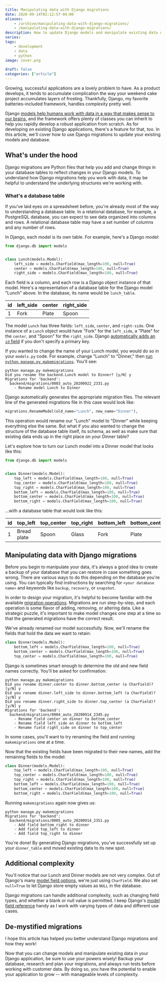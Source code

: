 ```yaml
---
title: Manipulating data with Django migrations
date: 2020-09-14T02:12:57-04:00
aliases:
    - /archive/manipulating-data-with-django-migrations/
    - /manipulating-data-with-django-migrations/
description: How to update Django models and manipulate existing data using migrations.
series:
tags:
    - development
    - data
    - python
image: cover.png
 
draft: false
categories: ["article"]
---
```


Growing, successful applications are a lovely problem to have. As a product develops, it tends to accumulate complication the way your weekend cake project accumulates layers of frosting. Thankfully, Django, my favorite batteries-included framework, handles complexity pretty well.

Django [models help humans work with data in a way that makes sense to our brains](/posts/writing-efficient-django/#django-models), and the framework offers plenty of classes you can inherit to help you rapidly develop a robust application from scratch. As for developing on existing Django applications, there's a feature for that, too. In this article, we'll cover how to use Django migrations to update your existing models and database.

## What's under the hood

Django migrations are Python files that help you add and change things in your database tables to reflect changes in your Django models. To understand how Django migrations help you work with data, it may be helpful to understand the underlying structures we're working with.

### What's a database table

If you've laid eyes on a spreadsheet before, you're already most of the way to understanding a database table. In a relational database, for example, a PostgreSQL database, you can expect to see data organized into columns and rows. A relational database table may have a set number of columns and any number of rows.

In Django, each model is its own table. For example, here's a Django model:

```python
from django.db import models


class Lunch(models.Model):
    left_side = models.CharField(max_length=100, null=True)
    center = models.CharField(max_length=100, null=True)
    right_side = models.CharField(max_length=100, null=True)
```

Each field is a column, and each row is a Django object instance of that model. Here's a representation of a database table for the Django model "Lunch" above. In the database, its name would be `lunch_table`.

| id  | left_side | center | right_side |
| --- | --------- | ------ | ---------- |
| 1   | Fork      | Plate  | Spoon      |

The model `Lunch` has three fields: `left_side`, `center`, and `right-side`. One instance of a `Lunch` object would have "Fork" for the `left_side`, a "Plate" for the `center`, and "Spoon" for the `right_side`. Django [automatically adds an `id` field](https://docs.djangoproject.com/en/3.2/topics/db/models/#automatic-primary-key-fields) if you don't specify a primary key.

If you wanted to change the name of your Lunch model, you would do so in your `models.py` code. For example, change "Lunch" to "Dinner," then [run `python manage.py makemigrations`](https://docs.djangoproject.com/en/3.2/ref/django-admin/#makemigrations). You'll see:

```text
python manage.py makemigrations
Did you rename the backend.Lunch model to Dinner? [y/N] y
Migrations for 'backend':
  backend/migrations/0003_auto_20200922_2331.py
    - Rename model Lunch to Dinner
```

Django automatically generates the appropriate migration files. The relevant line of the generated migrations file in this case would look like:

```python
migrations.RenameModel(old_name="Lunch", new_name="Dinner"),
```

This operation would rename our "Lunch" model to "Dinner" while keeping everything else the same. But what if you also wanted to change the structure of the database table itself, its schema, as well as make sure that existing data ends up in the right place on your Dinner table?

Let's explore how to turn our Lunch model into a Dinner model that looks like this:

```python
from django.db import models


class Dinner(models.Model):
    top_left = models.CharField(max_length=100, null=True)
    top_center = models.CharField(max_length=100, null=True)
    top_right = models.CharField(max_length=100, null=True)
    bottom_left = models.CharField(max_length=100, null=True)
    bottom_center = models.CharField(max_length=100, null=True)
    bottom_right = models.CharField(max_length=100, null=True)
```

...with a database table that would look like this:

| id  | top_left    | top_center | top_right | bottom_left | bottom_center | bottom_right |
| --- | ----------- | ---------- | --------- | ----------- | ------------- | ------------ |
| 1   | Bread plate | Spoon      | Glass     | Fork        | Plate         | Knife        |

## Manipulating data with Django migrations

Before you begin to manipulate your data, it's always a good idea to create a backup of your database that you can restore in case something goes wrong. There are various ways to do this depending on the database you're using. You can typically find instructions by searching for `<your database name>` and keywords like `backup`, `recovery`, or `snapshot`.

In order to design your migration, it's helpful to become familiar with the available [migration operations](https://docs.djangoproject.com/en/3.2/ref/migration-operations/). Migrations are run step-by-step, and each operation is some flavor of adding, removing, or altering data. Like a strategic puzzle, it's important to make model changes one step at a time so that the generated migrations have the correct result.

We've already renamed our model successfully. Now, we'll rename the fields that hold the data we want to retain:

```python
class Dinner(models.Model):
    bottom_left = models.CharField(max_length=100, null=True)
    bottom_center = models.CharField(max_length=100, null=True)
    top_center = models.CharField(max_length=100, null=True)
```

Django is sometimes smart enough to determine the old and new field names correctly. You'll be asked for confirmation:

```text
python manage.py makemigrations
Did you rename dinner.center to dinner.bottom_center (a CharField)? [y/N] y
Did you rename dinner.left_side to dinner.bottom_left (a CharField)? [y/N] y
Did you rename dinner.right_side to dinner.top_center (a CharField)? [y/N] y
Migrations for 'backend':
  backend/migrations/0004_auto_20200914_2345.py
    - Rename field center on dinner to bottom_center
    - Rename field left_side on dinner to bottom_left
    - Rename field right_side on dinner to top_center
```

In some cases, you'll want to try renaming the field and running `makemigrations` one at a time.

Now that the existing fields have been migrated to their new names, add the remaining fields to the model:

```python
class Dinner(models.Model):
    top_left = models.CharField(max_length=100, null=True)
    top_center = models.CharField(max_length=100, null=True)
    top_right = models.CharField(max_length=100, null=True)
    bottom_left = models.CharField(max_length=100, null=True)
    bottom_center = models.CharField(max_length=100, null=True)
    bottom_right = models.CharField(max_length=100, null=True)
```

Running `makemigrations` again now gives us:

```text
python manage.py makemigrations
Migrations for 'backend':
  backend/migrations/0005_auto_20200914_2351.py
    - Add field bottom_right to dinner
    - Add field top_left to dinner
    - Add field top_right to dinner
```

You're done! By generating Django migrations, you've successfully set up your `dinner_table` and moved existing data to its new spot.

## Additional complexity

You'll notice that our Lunch and Dinner models are not very complex. Out of Django's many [model field options](https://docs.djangoproject.com/en/3.2/ref/models/fields/#field-types), we're just using `CharField`. We also set `null=True` to let Django store empty values as `NULL` in the database.

Django migrations can handle additional complexity, such as changing field types, and whether a blank or null value is permitted. I keep Django's [model field reference](https://docs.djangoproject.com/en/3.2/ref/models/fields/#) handy as I work with varying types of data and different use cases.

## De-mystified migrations

I hope this article has helped you better understand Django migrations and how they work!

Now that you can change models and manipulate existing data in your Django application, be sure to use your powers wisely! Backup your database, research and plan your migrations, and always run tests before working with customer data. By doing so, you have the potential to enable your application to grow -- with manageable levels of complexity.
